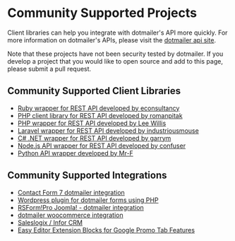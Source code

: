 Community Supported Projects
====================================

Client libraries can help you integrate with dotmailer's API more quickly. For more information on dotmailer's APIs, please visit the [dotmailer api site](http://api.dotmailer.com).

Note that these projects have not been security tested by dotmailer. If you develop a project that you would like to open source and add to this page, please submit a pull request.  

## Community Supported Client Libraries  

* [Ruby wrapper for REST API developed by econsultancy](https://github.com/econsultancy/dotmailer)
* [PHP client library for REST API developed by romanpitak](https://github.com/romanpitak/dotMailer-API-v2-PHP-client)
* [PHP wrapper for REST API developed by Lee Willis](https://github.com/leewillis77/dotmailer-api)
* [Laravel wrapper for REST API developed by industriousmouse](https://github.com/industrious-mouse/laravel-dotmailer)
* [C# .NET wrapper for REST API developed by garrym](https://github.com/garrym/dotMailer-Api-Client)
* [Node.js API wrapper for REST API developed by confuser](https://github.com/confuser/node-dotmailer)
* [Python API wrapper developed by Mr-F](https://github.com/Mr-F/dotmailer)

## Community Supported Integrations

* [Contact Form 7 dotmailer integration](https://github.com/n2DigitalMedia/contact-form-7-dotmailer)
* [Wordpress plugin for dotmailer forms using PHP](https://github.com/franhaselden/dotmailer-rest-plugin)
* [RSForm!Pro Joomla! - dotmailer integration](https://www.rsjoomla.com/blog/view/312-rsformpro-dotmailer-integration.html)
* [dotmailer woocommerce integration](https://plugins.leewillis.co.uk/downloads/dotmailer-woocommerce/)
* [Saleslogix / Infor CRM](https://github.com/dotmailer/saleslogix-connector)
* [Easy Editor Extension Blocks for Google Promo Tab Features](https://github.com/cansinacarer/DotDigital-Editor-Extension-for-Google-Promo-Tab-Annotations)
